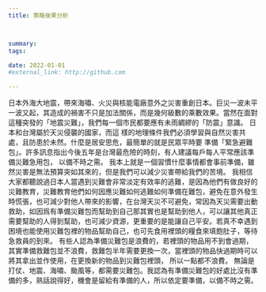 ```yaml
---
title: 策略後果分析



summary: 
tags:

date: 2022-01-01
#external_link: http://github.com

--- 
```



日本外海大地震，帶來海嘯、火災與核能電廠意外之災害重創日本。巨災一波未平一波又起，其造成的禍害不只是加法關係，而是幾何級數的乘數效果。當然在面對這種突發的「地震災難」，我們每一個市民都要應有未雨綢繆的「防震」意識。
日本和台灣屬於天災侵襲的國家，而這 樣的地理條件我們必須學習與自然災害共處，且防患於未然。什麼是居安思危，最簡單的就是民眾平時要 準備「緊急避難包」。許多訊息指出今後五年是台灣最危險的時刻，有人建議每戶每人平常應該準備災難急用包， 以備不時之需。
我本上就是一個習慣什麼事情都會事前準備，雖然災害是無法預算突如其來的，但是我們可以減少災害帶給我們的苦境。
我相信大家都聽說過日本人當遇到災難會非常淡定有效率的逃難，是因為他們有做良好的災難教育，災難教育他們如何因應災難如何逃難如何準備在難包，避免在意外發生時慌張，也可減少對他人帶來的影響，在台灣天災不可避免，常因為天災需要出動救助，如因爲有準備災難包而幫助到自己那其實也是幫助到他人，可以讓其他真正需要幫助的人得到幫助，也可減少資源，更重要的是能讓自己平安。若真不幸遇到困境也能使用災難包裡的物品幫助自己，也可先食用裡頭的糧食來填飽肚子，等待急救員的到來。
有些人認為準備災難包是浪費的，若裡頭的物品用不到會過期，其實準備救難包並不浪費，救難包半年需要更換一次，當裡頭的物品快過期時可以將其拿出並作使用，在更換新的物品到災難包裡頭， 所以一點都不浪費。
無論是打仗、地震、海嘯、颱風等，都需要災難包。我認為有準備災難包的好處比沒有準備的多，熟話說得好，機會是留給有準備的人，所以依定要準備，以備不時之需。



